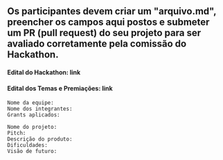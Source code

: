 ## Os participantes devem criar um "arquivo.md", preencher os campos aqui postos e submeter um PR (pull request) do seu projeto para ser avaliado corretamente pela comissão do Hackathon.

#### Edital do Hackathon: link
#### Edital dos Temas e Premiações: link

```
Nome da equipe:
Nome dos integrantes:
Grants aplicados:
```

```
Nome do projeto:
Pitch:
Descrição do produto:
Dificuldades:
Visão de futuro:
```
